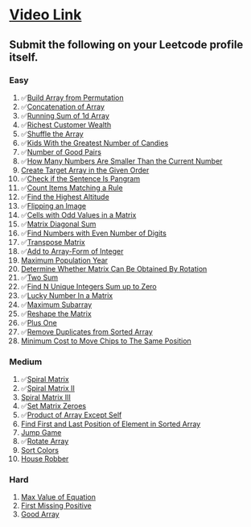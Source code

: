 # [Video Link](https://youtu.be/n60Dn0UsbEk)

## Submit the following on your Leetcode profile itself.

### Easy
1. ✅[Build Array from Permutation](https://leetcode.com/problems/build-array-from-permutation/)
2. ✅[Concatenation of Array](https://leetcode.com/problems/concatenation-of-array/)
3. ✅[Running Sum of 1d Array](https://leetcode.com/problems/running-sum-of-1d-array/)
4. ✅[Richest Customer Wealth](https://leetcode.com/problems/richest-customer-wealth/)
5. ✅[Shuffle the Array](https://leetcode.com/problems/shuffle-the-array/)
6. ✅[Kids With the Greatest Number of Candies](https://leetcode.com/problems/kids-with-the-greatest-number-of-candies/)
7. ✅[Number of Good Pairs](https://leetcode.com/problems/number-of-good-pairs/)
8. ✅[How Many Numbers Are Smaller Than the Current Number](https://leetcode.com/problems/how-many-numbers-are-smaller-than-the-current-number/)
9. [Create Target Array in the Given Order](https://leetcode.com/problems/create-target-array-in-the-given-order/)
10. ✅[Check if the Sentence Is Pangram](https://leetcode.com/problems/check-if-the-sentence-is-pangram/)
11. ✅[Count Items Matching a Rule](https://leetcode.com/problems/count-items-matching-a-rule/)
12. ✅[Find the Highest Altitude](https://leetcode.com/problems/find-the-highest-altitude/)
13. ✅[Flipping an Image](https://leetcode.com/problems/flipping-an-image/)
14. ✅[Cells with Odd Values in a Matrix](https://leetcode.com/problems/cells-with-odd-values-in-a-matrix/)
15. ✅[Matrix Diagonal Sum](https://leetcode.com/problems/matrix-diagonal-sum/)
16. ✅[Find Numbers with Even Number of Digits](https://leetcode.com/problems/find-numbers-with-even-number-of-digits/)
17. ✅[Transpose Matrix](https://leetcode.com/problems/transpose-matrix/)
18. ✅[Add to Array-Form of Integer](https://leetcode.com/problems/add-to-array-form-of-integer/)
19. [Maximum Population Year](https://leetcode.com/problems/maximum-population-year/)
20. [Determine Whether Matrix Can Be Obtained By Rotation](https://leetcode.com/problems/determine-whether-matrix-can-be-obtained-by-rotation/)
21. ✅[Two Sum](https://leetcode.com/problems/two-sum/)
22. ✅[Find N Unique Integers Sum up to Zero](https://leetcode.com/problems/find-n-unique-integers-sum-up-to-zero/)
23. ✅[Lucky Number In a Matrix](https://leetcode.com/problems/lucky-numbers-in-a-matrix/)
24. ✅[Maximum Subarray](https://leetcode.com/problems/maximum-subarray/)
25. ✅[Reshape the Matrix](https://leetcode.com/problems/reshape-the-matrix/)
26. ✅[Plus One](https://leetcode.com/problems/plus-one/)
27. ✅[Remove Duplicates from Sorted Array](https://leetcode.com/problems/remove-duplicates-from-sorted-array/)
28. [Minimum Cost to Move Chips to The Same Position](https://leetcode.com/problems/minimum-cost-to-move-chips-to-the-same-position/)

### Medium
1. ✅[Spiral Matrix](https://leetcode.com/problems/spiral-matrix/)
2. ✅[Spiral Matrix II](https://leetcode.com/problems/spiral-matrix-ii/)
3. [Spiral Matrix III](https://leetcode.com/problems/spiral-matrix-iii/)
4. ✅[Set Matrix Zeroes](https://leetcode.com/problems/set-matrix-zeroes/)
5. ✅[Product of Array Except Self](https://leetcode.com/problems/product-of-array-except-self/)
6. [Find First and Last Position of Element in Sorted Array](https://leetcode.com/problems/find-first-and-last-position-of-element-in-sorted-array/)
7. [Jump Game](https://leetcode.com/problems/jump-game/)
8. ✅[Rotate Array](https://leetcode.com/problems/rotate-array/)
9. [Sort Colors](https://leetcode.com/problems/sort-colors/)
10. [House Robber](https://leetcode.com/problems/house-robber/)

### Hard
1. [Max Value of Equation](https://leetcode.com/problems/max-value-of-equation/)
2. [First Missing Positive](https://leetcode.com/problems/first-missing-positive/)
3. [Good Array](https://leetcode.com/problems/check-if-it-is-a-good-array/)
